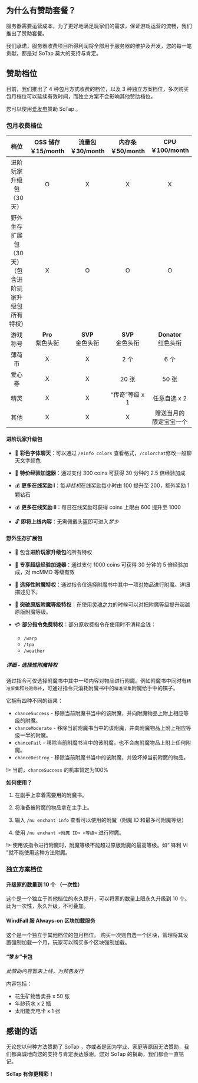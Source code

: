## 为什么有赞助套餐？
服务器需要运营成本，为了更好地满足玩家们的需求，保证游戏运营的流畅，我们推出了赞助套餐。

我们承诺，服务器收费项目所得利润将全部用于服务器的维护及开发，您的每一笔贡献，都是对 SoTap 莫大的支持与肯定。

## 赞助档位
目前，我们推出了 4 种包月方式收费的档位，以及 3 种独立方案档位，多次购买包月档位可以延续有效时间，而独立方案不会影响其他赞助档位。

您可以使用[爱发电](https://afdian.net/@sotap)赞助 SoTap 。

### 包月收费档位

| **档位** | OSS 储存<br>**￥15/month** | 流量包<br>**￥30/month** | 内存条<br>**￥50/month** | CPU<br>**￥100/month** |
| :-: | :-: | :-: | :-: | :-: |
| 进阶玩家升级包（30天） | O | X | X | X | 
| 野外生存扩展包（30天）<br>（包含进阶玩家升级包所有特权） | X | O | O | O | 
| 游戏称号 | **Pro** <br>紫色头衔 | **SVP** <br>金色头衔 | **SVP** <br>金色头衔 | **Donator** <br>红色头衔 |
| 薄荷币 | X | X | 2 个 | 6 个 |
| 爱心券 | X | X | 20 张 | 50 张 |
| 精灵 | X | X | “传奇”等级 x 1 | 任意自选 x 2 |
| 其他 | X | X | X | 赠送当月的<br>限定宝宝一个 |

#### 进阶玩家升级包
- 💬 **彩色字体聊天**：可以通过 `/einfo colors` 查看格式，`/colorchat`修改一般聊天文字颜色

- 💪 **特价经验加速器**：通过支付 300 coins 可获得 30 分钟的 2.5 倍经验加成

- 💰 **更多在线奖励 I**：每*非挂机*在线奖励每小时由 100 提升至 200，额外奖励 1 颗钻石

- 💰 **更多在线奖励 II**：每日在线奖励可获得 coins 上限由 600 提升至 1000

- 🔓 **即将上线内容**：无需佩戴头盔即可进入*梦乡* 

#### 野外生存扩展包 
- 🎁 包含**进阶玩家升级包**的所有特权

- 💪 **专享超级经验加速器**：通过支付 1000 coins 可获得 30 分钟的 5 倍经验加成，对 mcMMO 等级有效

- 📏 **选择性附魔特权**：通过指令仅选择附魔书中其中一项对物品进行附魔。详细描述见下。

- 📐 **突破原版附魔等级特权**：在使用[灵魂之力][1]的时候可以对把附魔等级提升超越原版附魔等级。
 
- 💳 **部分指令免费特权**：部分原收费指令在使用时不消耗金钱：
    - `/warp`
    - `/tpa`
    - `/weather`

##### 详细 - 选择性附魔特权
通过指令可仅选择附魔书中其中一项内容对物品进行附魔。例如附魔书中同时有`精准采集`和`经验修补`，可通过指令只消耗附魔书中的`精准采集`附魔给手中的镐子。

它拥有四种不同的结果：

- `chanceSuccess` - 移除当前附魔书当中的该附魔，并向附魔物品上附上相应等级的附魔。
- `chanceModerate` - 移除当前附魔书当中的该附魔，并向附魔物品上附上相应等级**一半**的附魔。
- `chanceFail` - 移除当前附魔书当中的该附魔，也不会向附魔物品上附上任何附魔。
- `chanceDestroy` - 移除当前附魔书当中的该附魔，并毁坏掉当前附魔的物品。

!> 当前，`chanceSuccess` 的机率暂定为100%

**如何使用？**
1. 在副手上拿着需要用的附魔书。

2. 将准备被附魔的物品拿在主手上。

3. 输入 `/nu enchant info` 查看可以使用的附魔（附魔 ID 和最多可附魔等级）

4. 使用 `/nu enchant <附魔 ID> <等级>` 进行附魔。

!> 使用该指令进行附魔时，附魔等级不能超过原版附魔的最高等级。如“ 锋利 VI ”就不能使用这种方法附魔。


### 独立方案档位

#### 升级家的数量到 10 个 （一次性）
这个是一个独立于其他档位的永久提升，可以将家的数量上限永久升级到 10 个。
此为一次性，永久升级，不可叠加。

#### WindFall 服 Always-on 区块加载服务
这个是一个独立于其他档位的包月档位。
购买一次则自选一个区块，管理将其设置强制加载一个月，玩家可以购买多个区块强制加载。

#### “梦乡”卡包
*此赞助内容暂未上线，为预售发行*

内容包括：
- 花生矿物售卖券 x 50 张
- 年龄药水 x 2 瓶
- 太阳能充电卡 x 1 张

## 感谢的话

无论您以何种方法赞助了 SoTap ，亦或者是因为学业、家庭等原因无法赞助，我们都真诚地向您的支持与肯定表达感谢。您对 SoTap 的捐助，我们都会一直铭记。


**SoTap 有你更精彩！**

[1]:/plugins/upgradeabletools.md
